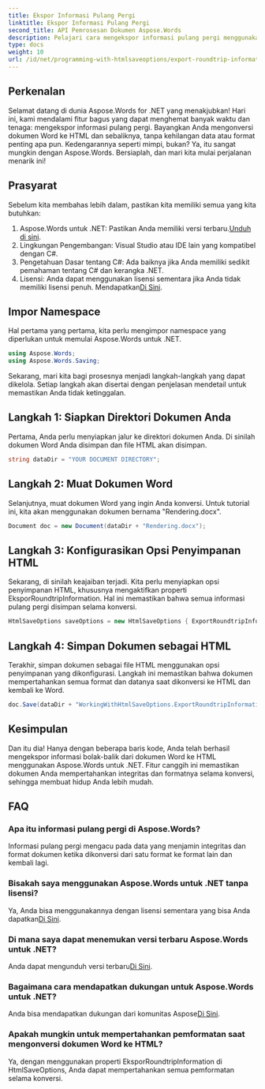 ```yaml
---
title: Ekspor Informasi Pulang Pergi
linktitle: Ekspor Informasi Pulang Pergi
second_title: API Pemrosesan Dokumen Aspose.Words
description: Pelajari cara mengekspor informasi pulang pergi menggunakan Aspose.Words untuk .NET. Pertahankan integritas dan format dokumen Anda selama konversi.
type: docs
weight: 10
url: /id/net/programming-with-htmlsaveoptions/export-roundtrip-information/
---
```

## Perkenalan

Selamat datang di dunia Aspose.Words for .NET yang menakjubkan! Hari ini, kami mendalami fitur bagus yang dapat menghemat banyak waktu dan tenaga: mengekspor informasi pulang pergi. Bayangkan Anda mengonversi dokumen Word ke HTML dan sebaliknya, tanpa kehilangan data atau format penting apa pun. Kedengarannya seperti mimpi, bukan? Ya, itu sangat mungkin dengan Aspose.Words. Bersiaplah, dan mari kita mulai perjalanan menarik ini!

## Prasyarat

Sebelum kita membahas lebih dalam, pastikan kita memiliki semua yang kita butuhkan:

1.  Aspose.Words untuk .NET: Pastikan Anda memiliki versi terbaru.[Unduh di sini](https://releases.aspose.com/words/net/).
2. Lingkungan Pengembangan: Visual Studio atau IDE lain yang kompatibel dengan C#.
3. Pengetahuan Dasar tentang C#: Ada baiknya jika Anda memiliki sedikit pemahaman tentang C# dan kerangka .NET.
4. Lisensi: Anda dapat menggunakan lisensi sementara jika Anda tidak memiliki lisensi penuh. Mendapatkan[Di Sini](https://purchase.aspose.com/temporary-license/).

## Impor Namespace

Hal pertama yang pertama, kita perlu mengimpor namespace yang diperlukan untuk memulai Aspose.Words untuk .NET.

```csharp
using Aspose.Words;
using Aspose.Words.Saving;
```

Sekarang, mari kita bagi prosesnya menjadi langkah-langkah yang dapat dikelola. Setiap langkah akan disertai dengan penjelasan mendetail untuk memastikan Anda tidak ketinggalan.

## Langkah 1: Siapkan Direktori Dokumen Anda

Pertama, Anda perlu menyiapkan jalur ke direktori dokumen Anda. Di sinilah dokumen Word Anda disimpan dan file HTML akan disimpan.

```csharp
string dataDir = "YOUR DOCUMENT DIRECTORY";
```

## Langkah 2: Muat Dokumen Word

Selanjutnya, muat dokumen Word yang ingin Anda konversi. Untuk tutorial ini, kita akan menggunakan dokumen bernama "Rendering.docx".

```csharp
Document doc = new Document(dataDir + "Rendering.docx");
```

## Langkah 3: Konfigurasikan Opsi Penyimpanan HTML

Sekarang, di sinilah keajaiban terjadi. Kita perlu menyiapkan opsi penyimpanan HTML, khususnya mengaktifkan properti EksporRoundtripInformation. Hal ini memastikan bahwa semua informasi pulang pergi disimpan selama konversi.

```csharp
HtmlSaveOptions saveOptions = new HtmlSaveOptions { ExportRoundtripInformation = true };
```

## Langkah 4: Simpan Dokumen sebagai HTML

Terakhir, simpan dokumen sebagai file HTML menggunakan opsi penyimpanan yang dikonfigurasi. Langkah ini memastikan bahwa dokumen mempertahankan semua format dan datanya saat dikonversi ke HTML dan kembali ke Word.

```csharp
doc.Save(dataDir + "WorkingWithHtmlSaveOptions.ExportRoundtripInformation.html", saveOptions);
```

## Kesimpulan

Dan itu dia! Hanya dengan beberapa baris kode, Anda telah berhasil mengekspor informasi bolak-balik dari dokumen Word ke HTML menggunakan Aspose.Words untuk .NET. Fitur canggih ini memastikan dokumen Anda mempertahankan integritas dan formatnya selama konversi, sehingga membuat hidup Anda lebih mudah.

## FAQ

### Apa itu informasi pulang pergi di Aspose.Words?
Informasi pulang pergi mengacu pada data yang menjamin integritas dan format dokumen ketika dikonversi dari satu format ke format lain dan kembali lagi.

### Bisakah saya menggunakan Aspose.Words untuk .NET tanpa lisensi?
Ya, Anda bisa menggunakannya dengan lisensi sementara yang bisa Anda dapatkan[Di Sini](https://purchase.aspose.com/temporary-license/).

### Di mana saya dapat menemukan versi terbaru Aspose.Words untuk .NET?
 Anda dapat mengunduh versi terbaru[Di Sini](https://releases.aspose.com/words/net/).

### Bagaimana cara mendapatkan dukungan untuk Aspose.Words untuk .NET?
 Anda bisa mendapatkan dukungan dari komunitas Aspose[Di Sini](https://forum.aspose.com/c/words/8).

### Apakah mungkin untuk mempertahankan pemformatan saat mengonversi dokumen Word ke HTML?
Ya, dengan menggunakan properti EksporRoundtripInformation di HtmlSaveOptions, Anda dapat mempertahankan semua pemformatan selama konversi.
